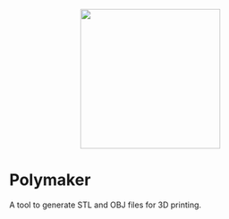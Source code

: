 <p align="center">
  <img width="250" height="250" src="https://github.com/jgphilpott/shapeMaker/blob/master/app/imgs/icon.png">
</p>

# Polymaker

A tool to generate STL and OBJ files for 3D printing.

